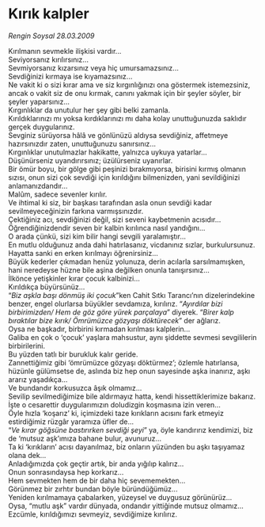 # Kırık kalpler

*Rengin Soysal 28.03.2009*

<div class="taraf_structure_2col_1zq">
<div class="margen_n">



 <p>Kırılmanın sevmekle ilişkisi vardır... <br/>Seviyorsanız kırılırsınız... <br/>Sevmiyorsanız kızarsınız veya hiç umursamazsınız... <br/>Sevdiğinizi kırmaya ise kıyamazsınız... <br/>Ne vakit ki o sizi kırar ama ve siz kırgınlığınızı ona göstermek istemezsiniz, ancak o vakit siz de onu kırmak, canını yakmak için bir şeyler söyler, bir şeyler yaparsınız... <br/>Kırgınlıklar da unutulur her şey gibi belki zamanla. <br/>Kırıldıklarınızı mı yoksa kırdıklarınızı mı daha kolay unuttuğunuzda saklıdır gerçek duygularınız. <br/>Sevginiz sürüyorsa hâlâ ve gönlünüzü aldıysa sevdiğiniz, affetmeye hazırsınızdır zaten, unuttuğunuzu sanırsınız... <br/>Kırgınlıklar unutulmazlar hakikatte, yalnızca uykuya yatarlar... <br/>Düşünürseniz uyandırırsınız; üzülürseniz uyanırlar. <br/>Bir ömür boyu, bir gölge gibi peşinizi bırakmıyorsa, birisini kırmış olmanın sızısı, onun sizi çok sevdiği için kırıldığını bilmenizden, yani sevildiğinizi anlamanızdandır... <br/>Malûm, sadece sevenler kırılır. <br/>Ve ihtimal ki siz, bir başkası tarafından asla onun sevdiği kadar sevilmeyeceğinizin farkına varmışsınızdır. <br/>Çektiğiniz acı, sevdiğinizi değil, sizi seveni kaybetmenin acısıdır... <br/>Öğrendiğinizdendir seven bir kalbin kırılınca nasıl yandığını... <br/>O arada çünkü, sizi kim bilir hangi sevgili yaralamıştır... <br/>En mutlu olduğunuz anda dahi hatırlasanız, vicdanınız sızlar, burkulursunuz. <br/>Hayatta sanki en erken kırılmayı öğrenirsiniz... <br/>Büyük kederler çıkmadan henüz yolunuza, derin acılarla sarsılmamışken, hani neredeyse hüzne bile aşina değilken onunla tanışırsınız... <br/>İlkönce yetişkinler kırar çocuk kalbinizi... <br/>Kırıldıkça büyürsünüz... <br/>“<i>Biz aşkla başı dönmüş iki çocuk</i>”ken Cahit Sıtkı Tarancı’nın dizelerindekine benzer, engel olurlarsa büyükler sevdamıza, kırılırız. “<i>Ayırdılar bizi birbirimizden/ Hem de göz göre yürek parçalaya</i>” diyerek. “<i>Birer kalp bıraktılar bize kırık/ Ömrümüzce gözyaşı döktürecek</i>” der ağlarız. <br/>Oysa ne başkadır, birbirini kırmadan kırılması kalplerin... <br/>Galiba en çok o ‘çocuk’ yaşlara mahsustur, aynı şiddette sevmesi sevgililerin birbirilerini. <br/>Bu yüzden tatlı bir burukluk kalır geride. <br/>Zannettiğimiz gibi ‘ömrümüzce gözyaşı döktürmez’; özlemle hatırlansa, hüzünle gülümsetse de, aslında biz hep onun sayesinde aşka inanırız, aşkı ararız yaşadıkça... <br/>Ve bundandır korkusuzca âşık olmamız... <br/>Sevilip sevilmediğimize bile aldırmayız hatta, kendi hissettiklerimize bakarız. <br/>İşte o cesarettir duygularımızın doludizgin koşmasına izin veren... <br/>Öyle hızla ‘koşarız’ ki, içimizdeki taze kırıkların acısını fark etmeyiz estirdiğimiz rüzgâr yaramıza üfler de... <br/>“<i>Ve kırar göğsüne bastırırken sevdiği şeyi</i>” ya, öyle kandırırız kendimizi, biz de ‘mutsuz aşk’ımıza bahane bulur, avunuruz... <br/>Ta ki ‘kırıkların’ acısı dayanılmaz, biz onların yüzünden bu aşkı taşıyamaz olana dek... <br/>Anladığımızda çok geçtir artık, bir anda yığılıp kalırız... <br/>Onun sonrasındaysa hep korkarız... <br/>Hem sevmekten hem de bir daha hiç sevememekten... <br/>Görünmez bir zırhtır bundan böyle büründüğümüz... <br/>Yeniden kırılmamaya çabalarken, yüzeysel ve duygusuz görünürüz... <br/>Oysa, “mutlu aşk” vardır dünyada, ondandır yittiğinde mutsuz olmamız... <br/>Ezcümle, kırıldığımızı sevmeyiz, sevdiğimize kırılırız.</p>
<br/>
<br/>
<br/>



<br/>


<div id="taraf_not">
</div>

</div>


</div>
